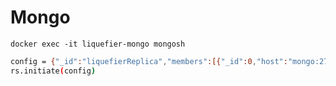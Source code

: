 # Mongo

```docker exec -it liquefier-mongo mongosh```

```bash
config = {"_id":"liquefierReplica","members":[{"_id":0,"host":"mongo:27017"}]}
rs.initiate(config)
```